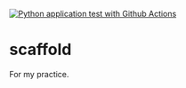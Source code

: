 [![Python application test with Github Actions](https://github.com/datascientist026/scaffold/actions/workflows/pythonapp.yml/badge.svg)](https://github.com/datascientist026/scaffold/actions/workflows/pythonapp.yml)


# scaffold
For my practice.
